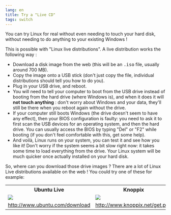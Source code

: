 ```yaml
---
lang: en
title: Try a "Live CD"
tags: switch
---
```


You can try Linux for real without even needing to touch your 
hard disk, without needing to do anything to your existing Windows !

This is possible with "Linux live distributions". A live distribution works the 
following way :

<ul>

<li>Download a disk image from the web (this will be an <tt>.iso</tt> 
file, usually around 700 MB). </li>

<li>Copy the image onto a USB stick (don't just copy the file, individual
    distributions should tell you how to do you).</li>

<li>Plug in your USB drive, and reboot.</li>

<li>You will need to tell your computer to boot from the USB drive instead
of booting from the 
hard drive (where Windows is), and when it does it will <b>not touch anything</b> : 
don't worry about Windows and your data, they'll still be there when you 
reboot again without the drive. </li>

<li>If your computer still boots Windows (the drive doesn't seem to 
have any effect), then your BIOS configuration is faulty: you need to 
ask it to first scan the USB devices for an operating system, and then the 
hard drive. You can usually access the BIOS by typing "Del" or "F2" 
while booting (if you don't feel comfortable with this, get some 
help).</li>

<li>And voilà, Linux runs on your system, you can test it and see 
how you like it! Don't worry if the system seems a bit slow right 
now: it takes some time to load everything from the drive. Your Linux 
system will be much quicker once actually installed on your hard disk. 
</li>

</ul>

So, where can you download those drive images ? There are a lot of 
Linux Live distributions available on the web ! You could try one of these for 
example:

<table cols="2">
<tr>
<th>Ubuntu Live</th>
<th>Knoppix</th>
</tr>

<tr>
<td><a href="Images/ubuntu.png"><img src="Images/ubuntu_thumbnail.png" /></a></td>
<td><a href="Images/knoppix.png"><img src="Images/knoppix_thumbnail.png" /></a></td>
</tr>

<tr>
<td><a 
href="http://www.ubuntu.com/download">http://www.ubuntu.com/download</a></td>
<td><a 
href="http://www.knoppix.net/get.php">http://www.knoppix.net/get.php</a></td>
</tr>

</table>

